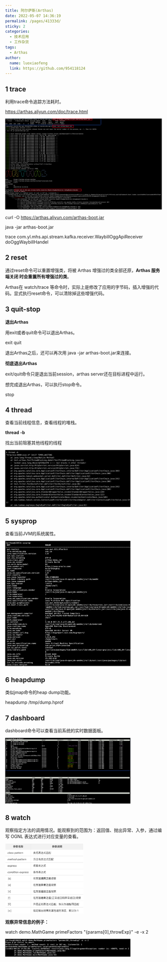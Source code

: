 ```yaml
---
title: 阿尔萨斯(Arthas)
date: 2022-05-07 14:36:19
permalink: /pages/41333d/
sticky: 2
categories:
  - 技术应用
  - 工作杂货
tags:
  - Arthas
author: 
  name: luoxiaofeng
  link: https://github.com/954118124
---
```


## 1 trace

利用trace命令追踪方法耗时。

https://arthas.aliyun.com/doc/trace.html

<img src="/img/media/5f987fcb30fb938420581eb30ec32d1f.png" class="imgcss">

curl -O https://arthas.aliyun.com/arthas-boot.jar

java -jar arthas-boot.jar

trace com.yl.mhs.api.stream.kafka.receiver.WaybillOggApiReceiver doOggWaybillHandel

<!-- more -->

## 2 reset

通过reset命令可以重置增强类，将被 Arthas 增强过的类全部还原，**Arthas 服务端关闭 时会重置所有增强过的类**。

Arthas在 watch/trace 等命令时，实际上是修改了应用的字节码，插入增强的代码。显式执行reset命令，可以清除掉这些增强代码。

## 3 quit-stop

**退出Arthas**

用exit或者quit命令可以退出Arthas。

exit quit

退出Arthas之后，还可以再次用 java -jar arthas-boot.jar来连接。

**彻底退出Arthas**

exit/quit命令只是退出当前session，arthas server还在目标进程中运行。

想完成退出Arthas，可以执行stop命令。

stop

## 4 thread

查看当前线程信息，查看线程的堆栈。

**thread -b**

找出当前阻塞其他线程的线程

<img src="/img/media/249e15f38419dc5327610163a4169769.png" class="imgcss" width="80%">

## 5 sysprop

查看当前JVM的系统属性。

<img src="/img/media/61e59f6b82d3dc24b3f291b3df117d4b.png" class="imgcss" width="80%">

## 6 heapdump

类似jmap命令的heap dump功能。

heapdump /tmp/dump.hprof

## 7 dashboard

dashboard命令可以查看当前系统的实时数据面板。

<img src="/img/media/a6a7da26ae685c3481590b9df2345434.png" class="imgcss" width="80%">

## 8 watch

观察指定方法的调用情况。能观察到的范围为：返回值、抛出异常、入参，通过编写 OGNL 表达式进行对应变量的查看。

<img src="/img/media/94a1c110b2a409c83cfee94f5183f215.png" class="imgcss" width="50%">

**观察异常信息的例子：**

watch demo.MathGame primeFactors "{params[0],throwExp}" -e -x 2

<img src="/img/media/4401c427d15dc0424d83bed27543fe1c.png" class="imgcss" width="80%">